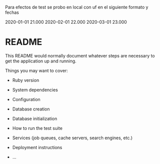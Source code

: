 Para efectos de test
se probo en local con uf en el siguiente formato y fechas

2020-01-01 21.000
2020-02-01 22.000
2020-03-01 23.000



# README

This README would normally document whatever steps are necessary to get the
application up and running.

Things you may want to cover:

* Ruby version

* System dependencies

* Configuration

* Database creation

* Database initialization

* How to run the test suite

* Services (job queues, cache servers, search engines, etc.)

* Deployment instructions

* ...
